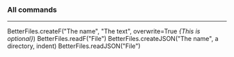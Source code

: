 ### All commands

<hr>

BetterFiles.createF("The name", "The text", overwrite=True *{This is optional}*)
BetterFiles.readF("File") 
BetterFiles.createJSON("The name", a directory, indent)
BetterFiles.readJSON("File") 
